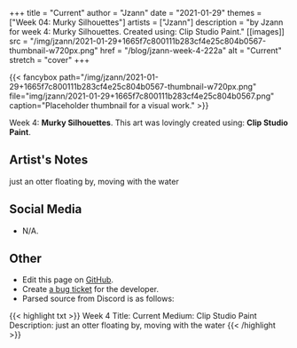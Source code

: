 +++
title =       "Current"
author =      "Jzann"
date =        "2021-01-29"
themes =      ["Week 04: Murky Silhouettes"]
artists =     ["Jzann"]
description = "by Jzann for week 4: Murky Silhouettes. Created using: Clip Studio Paint."
[[images]]
      src = "/img/jzann/2021-01-29+1665f7c800111b283cf4e25c804b0567-thumbnail-w720px.png"
      href = "/blog/jzann-week-4-222a"
      alt = "Current"
      stretch = "cover"
+++


{{< fancybox path="/img/jzann/2021-01-29+1665f7c800111b283cf4e25c804b0567-thumbnail-w720px.png" file="img/jzann/2021-01-29+1665f7c800111b283cf4e25c804b0567.png" caption="Placeholder thumbnail for a visual work." >}}


Week 4: **Murky Silhouettes**. This art was lovingly created using: **Clip Studio Paint**.

## Artist's Notes

just an otter floating by, moving with the water

## Social Media

- N/A.

## Other

- Edit this page on [GitHub](https://github.com/teaminkling/web-refresh/edit/main/content/blog/jzann-week-4-222a.md).
- Create [a bug ticket](https://github.com/teaminkling/web-refresh/issues/new?assignees=&labels=bug&template=problem-report.md&title=) for the developer.
- Parsed source from Discord is as follows:

{{< highlight txt >}}
Week 4
Title: Current
Medium: Clip Studio Paint
Description: just an otter floating by, moving with the water
{{< /highlight >}}